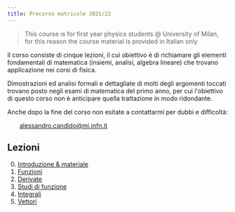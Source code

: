```yaml
---
title: Precorso matricole 2021/22
---
```


> This course is for first year physics students @ University of Milan, for this
> reason the course material is provided in Italian only

Il corso consiste di cinque lezioni, il cui obiettivo è di richiamare gli
elementi fondamentali di matematica (insiemi, analisi, algebra lineare) che
trovano applicazione nei corsi di fisica.

Dimostrazioni ed analisi formali e dettagliate di molti degli argomenti toccati
trovano posto negli esami di matematica del primo anno, per cui l'obiettivo di
questo corso non è anticipare quella trattazione in modo ridondante.

Anche dopo la fine del corso non esitate a contattarmi per dubbi e difficoltà:

<div style="margin: 1em 0 0 2em;">
 <a href="mailto:alessandro.candido@mi.infn.it" target="_blank">alessandro.candido@mi.infn.it</a>
</div>

## Lezioni

0. [Introduzione & materiale](./PrepMath/0-intro)
1. [Funzioni](./PrepMath/1-functions)
2. [Derivate](./PrepMath/2-derivatives)
3. [Studi di funzione](./PrepMath/3-study)
4. [Integrali](./PrepMath/4-integrals)
5. [Vettori](./PrepMath/5-vectors)

<!-- vim: set spelllang=it: -->
